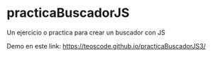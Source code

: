 # practicaBuscadorJS

Un ejercicio o practica para crear un buscador con JS

Demo en este link: https://teoscode.github.io/practicaBuscadorJS3/
